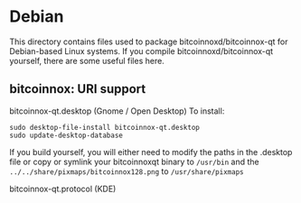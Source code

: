 
Debian
====================
This directory contains files used to package bitcoinnoxd/bitcoinnox-qt
for Debian-based Linux systems. If you compile bitcoinnoxd/bitcoinnox-qt yourself, there are some useful files here.

## bitcoinnox: URI support ##


bitcoinnox-qt.desktop  (Gnome / Open Desktop)
To install:

	sudo desktop-file-install bitcoinnox-qt.desktop
	sudo update-desktop-database

If you build yourself, you will either need to modify the paths in
the .desktop file or copy or symlink your bitcoinnoxqt binary to `/usr/bin`
and the `../../share/pixmaps/bitcoinnox128.png` to `/usr/share/pixmaps`

bitcoinnox-qt.protocol (KDE)

